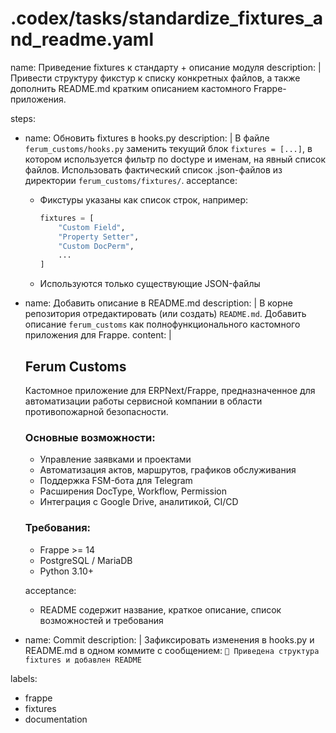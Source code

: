 # .codex/tasks/standardize_fixtures_and_readme.yaml

name: Приведение fixtures к стандарту + описание модуля
description: |
  Привести структуру фикстур к списку конкретных файлов, а также дополнить README.md
  кратким описанием кастомного Frappe-приложения.

steps:
  - name: Обновить fixtures в hooks.py
    description: |
      В файле `ferum_customs/hooks.py` заменить текущий блок `fixtures = [...]`,
      в котором используется фильтр по doctype и именам, на явный список файлов.
      Использовать фактический список .json-файлов из директории `ferum_customs/fixtures/`.
    acceptance:
      - Фикстуры указаны как список строк, например:
        ```python
        fixtures = [
            "Custom Field",
            "Property Setter",
            "Custom DocPerm",
            ...
        ]
        ```
      - Используются только существующие JSON-файлы

  - name: Добавить описание в README.md
    description: |
      В корне репозитория отредактировать (или создать) `README.md`.
      Добавить описание `ferum_customs` как полнофункционального кастомного приложения для Frappe.
    content: |
      ## Ferum Customs

      Кастомное приложение для ERPNext/Frappe, предназначенное для автоматизации работы сервисной компании
      в области противопожарной безопасности.

      ### Основные возможности:
      - Управление заявками и проектами
      - Автоматизация актов, маршрутов, графиков обслуживания
      - Поддержка FSM-бота для Telegram
      - Расширения DocType, Workflow, Permission
      - Интеграция с Google Drive, аналитикой, CI/CD

      ### Требования:
      - Frappe >= 14
      - PostgreSQL / MariaDB
      - Python 3.10+

    acceptance:
      - README содержит название, краткое описание, список возможностей и требования

  - name: Commit
    description: |
      Зафиксировать изменения в hooks.py и README.md в одном коммите с сообщением:
      `🔧 Приведена структура fixtures и добавлен README`

labels:
  - frappe
  - fixtures
  - documentation
